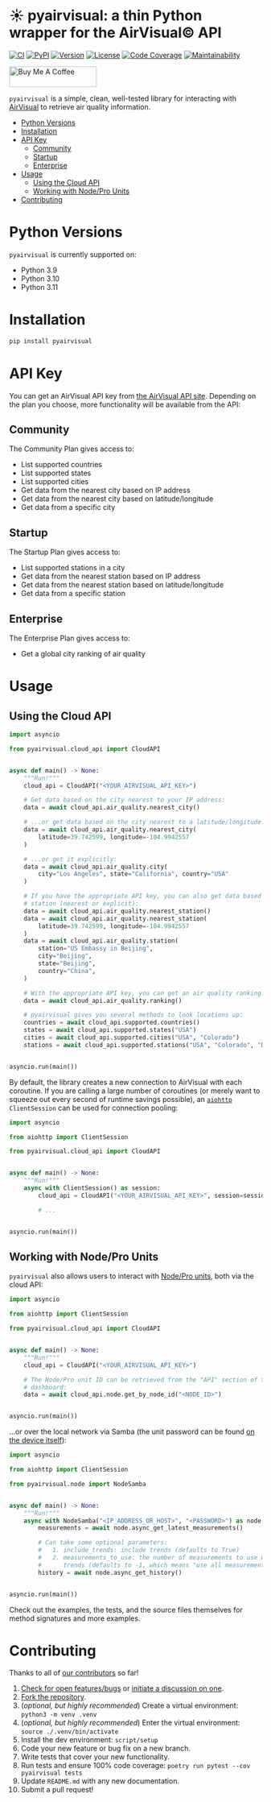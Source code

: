 # ☀️ pyairvisual: a thin Python wrapper for the AirVisual© API

[![CI][ci-badge]][ci]
[![PyPI][pypi-badge]][pypi]
[![Version][version-badge]][version]
[![License][license-badge]][license]
[![Code Coverage][codecov-badge]][codecov]
[![Maintainability][maintainability-badge]][maintainability]

<a href="https://www.buymeacoffee.com/bachya1208P" target="_blank"><img src="https://cdn.buymeacoffee.com/buttons/default-orange.png" alt="Buy Me A Coffee" height="41" width="174"></a>

`pyairvisual` is a simple, clean, well-tested library for interacting with
[AirVisual][airvisual] to retrieve air quality information.

- [Python Versions](#python-versions)
- [Installation](#installation)
- [API Key](#api-key)
  - [Community](#community)
  - [Startup](#startup)
  - [Enterprise](#enterprise)
- [Usage](#usage)
  - [Using the Cloud API](#using-the-cloud-api)
  - [Working with Node/Pro Units](#working-with-node-pro-units)
- [Contributing](#contributing)

# Python Versions

`pyairvisual` is currently supported on:

- Python 3.9
- Python 3.10
- Python 3.11

# Installation

```bash
pip install pyairvisual
```

# API Key

You can get an AirVisual API key from [the AirVisual API site][airvisual-api].
Depending on the plan you choose, more functionality will be available from the API:

## Community

The Community Plan gives access to:

- List supported countries
- List supported states
- List supported cities
- Get data from the nearest city based on IP address
- Get data from the nearest city based on latitude/longitude
- Get data from a specific city

## Startup

The Startup Plan gives access to:

- List supported stations in a city
- Get data from the nearest station based on IP address
- Get data from the nearest station based on latitude/longitude
- Get data from a specific station

## Enterprise

The Enterprise Plan gives access to:

- Get a global city ranking of air quality

# Usage

## Using the Cloud API

```python
import asyncio

from pyairvisual.cloud_api import CloudAPI


async def main() -> None:
    """Run!"""
    cloud_api = CloudAPI("<YOUR_AIRVISUAL_API_KEY>")

    # Get data based on the city nearest to your IP address:
    data = await cloud_api.air_quality.nearest_city()

    # ...or get data based on the city nearest to a latitude/longitude:
    data = await cloud_api.air_quality.nearest_city(
        latitude=39.742599, longitude=-104.9942557
    )

    # ...or get it explicitly:
    data = await cloud_api.air_quality.city(
        city="Los Angeles", state="California", country="USA"
    )

    # If you have the appropriate API key, you can also get data based on
    # station (nearest or explicit):
    data = await cloud_api.air_quality.nearest_station()
    data = await cloud_api.air_quality.nearest_station(
        latitude=39.742599, longitude=-104.9942557
    )
    data = await cloud_api.air_quality.station(
        station="US Embassy in Beijing",
        city="Beijing",
        state="Beijing",
        country="China",
    )

    # With the appropriate API key, you can get an air quality ranking:
    data = await cloud_api.air_quality.ranking()

    # pyairvisual gives you several methods to look locations up:
    countries = await cloud_api.supported.countries()
    states = await cloud_api.supported.states("USA")
    cities = await cloud_api.supported.cities("USA", "Colorado")
    stations = await cloud_api.supported.stations("USA", "Colorado", "Denver")


asyncio.run(main())
```

By default, the library creates a new connection to AirVisual with each coroutine. If
you are calling a large number of coroutines (or merely want to squeeze out every second
of runtime savings possible), an [`aiohttp`][aiohttp] `ClientSession` can be used for
connection pooling:

```python
import asyncio

from aiohttp import ClientSession

from pyairvisual.cloud_api import CloudAPI


async def main() -> None:
    """Run!"""
    async with ClientSession() as session:
        cloud_api = CloudAPI("<YOUR_AIRVISUAL_API_KEY>", session=session)

        # ...


asyncio.run(main())
```

## Working with Node/Pro Units

`pyairvisual` also allows users to interact with [Node/Pro units][airvisual-pro], both via
the cloud API:

```python
import asyncio

from aiohttp import ClientSession

from pyairvisual.cloud_api import CloudAPI


async def main() -> None:
    """Run!"""
    cloud_api = CloudAPI("<YOUR_AIRVISUAL_API_KEY>")

    # The Node/Pro unit ID can be retrieved from the "API" section of the cloud
    # dashboard:
    data = await cloud_api.node.get_by_node_id("<NODE_ID>")


asyncio.run(main())
```

...or over the local network via Samba (the unit password can be found
[on the device itself][airvisual-samba-instructions]):

```python
import asyncio

from aiohttp import ClientSession

from pyairvisual.node import NodeSamba


async def main() -> None:
    """Run!"""
    async with NodeSamba("<IP_ADDRESS_OR_HOST>", "<PASSWORD>") as node:
        measurements = await node.async_get_latest_measurements()

        # Can take some optional parameters:
        #   1. include_trends: include trends (defaults to True)
        #   2. measurements_to_use: the number of measurements to use when calculating
        #      trends (defaults to -1, which means "use all measurements")
        history = await node.async_get_history()


asyncio.run(main())
```

Check out the examples, the tests, and the source files themselves for method
signatures and more examples.

# Contributing

Thanks to all of [our contributors][contributors] so far!

1. [Check for open features/bugs][issues] or [initiate a discussion on one][new-issue].
2. [Fork the repository][fork].
3. (_optional, but highly recommended_) Create a virtual environment: `python3 -m venv .venv`
4. (_optional, but highly recommended_) Enter the virtual environment: `source ./.venv/bin/activate`
5. Install the dev environment: `script/setup`
6. Code your new feature or bug fix on a new branch.
7. Write tests that cover your new functionality.
8. Run tests and ensure 100% code coverage: `poetry run pytest --cov pyairvisual tests`
9. Update `README.md` with any new documentation.
10. Submit a pull request!

[aiohttp]: https://github.com/aio-libs/aiohttp
[airvisual]: https://www.airvisual.com/
[airvisual-api]: https://www.airvisual.com/user/api
[airvisual-pro]: https://www.airvisual.com/air-quality-monitor
[airvisual-samba-instructions]: https://support.airvisual.com/en/articles/3029331-download-the-airvisual-node-pro-s-data-using-samba
[ci-badge]: https://github.com/bachya/pyairvisual/workflows/CI/badge.svg
[ci]: https://github.com/bachya/pyairvisual/actions
[codecov-badge]: https://codecov.io/gh/bachya/pyairvisual/branch/dev/graph/badge.svg
[codecov]: https://codecov.io/gh/bachya/pyairvisual
[contributors]: https://github.com/bachya/pyairvisual/graphs/contributors
[fork]: https://github.com/bachya/pyairvisual/fork
[issues]: https://github.com/bachya/pyairvisual/issues
[license-badge]: https://img.shields.io/pypi/l/pyairvisual.svg
[license]: https://github.com/bachya/pyairvisual/blob/main/LICENSE
[maintainability-badge]: https://api.codeclimate.com/v1/badges/948e4e3c84e5c49826f1/maintainability
[maintainability]: https://codeclimate.com/github/bachya/pyairvisual/maintainability
[new-issue]: https://github.com/bachya/pyairvisual/issues/new
[new-issue]: https://github.com/bachya/pyairvisual/issues/new
[pypi-badge]: https://img.shields.io/pypi/v/pyairvisual.svg
[pypi]: https://pypi.python.org/pypi/pyairvisual
[version-badge]: https://img.shields.io/pypi/pyversions/pyairvisual.svg
[version]: https://pypi.python.org/pypi/pyairvisual
